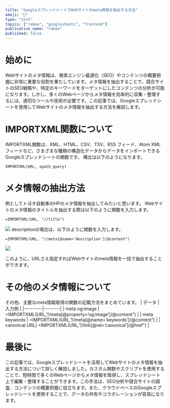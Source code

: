 ```yaml
---
title: "GoogleスプレッドシートでWebサイトのmeta情報を抽出する方法"
emoji: "📂"
type: "tech"
topics: ["rabee", "googlesheets", "frontend"]
publication_name: "rabee"
published: false
---
```


# 始めに
Webサイトのメタ情報は、検索エンジン最適化（SEO）やコンテンツの概要把握に非常に重要な役割を果たしています。メタ情報を抽出することで、競合サイトのSEO戦略や、特定のキーワードをターゲットにしたコンテンツの分析が可能になります。しかし、多くのWebページからメタ情報を効率的に収集・整理するには、適切なツールや技術が必要です。この記事では、Googleスプレッドシートを使用してWebサイトのメタ情報を抽出する方法を解説します。
# IMPORTXML関数について
IMPORTXML関数は、XML、HTML、CSV、TSV、RSS フィード、Atom XML フィードなど、さまざまな種類の構造化データからデータをインポートできるGoogleスプレッドシートの関数です。
構文は以下のようになります。
```
IMPORTXML(URL, xpath_query)
```
# メタ情報の抽出方法
例としてトヨタ自動車のHPのメタ情報を抽出してみたいと思います。
Webサイトのメタ情報のタイトルを抽出する際は以下のように関数を入力します。
```
=IMPORTXML(URL, "//title")
```
![](https://storage.googleapis.com/zenn-user-upload/4ad83e247977-20230513.png)
descriptionの場合は、以下のように関数を入力します。
```
=IMPORTXML(URL, "//meta[@name='description']/@content")
```
![](https://storage.googleapis.com/zenn-user-upload/db58103fe889-20230513.png)

このように、URLさえ指定すればWebサイトのmeta情報を一括で抽出することができます。
# その他のメタ情報について
その他、主要なmeta情報取得の関数の記載方法をまとめています。
| データ | 入力例   |
|---------|--------|
| meta og:image    | =IMPORTXML(URL,”//meta[@property=’og:image’]/@content”) |
| meta keywords  | =IMPORTXML(URL,”//meta[@name=’keywords’]/@content”)   |
| canonical URL| =IMPORTXML(URL,”//link[@rel=’canonical’]/@href”) |

# 最後に
この記事では、Googleスプレッドシートを活用してWebサイトのメタ情報を抽出する方法について詳しく解説しました。カスタム関数やスクリプトを使用することで、短時間で多くのWebページからメタ情報を取得し、スプレッドシート上で編集・整理することができます。この手法は、SEO分析や競合サイトの調査、コンテンツの概要把握に役立ちます。また、クラウドベースのGoogleスプレッドシートを使用することで、データの共有やコラボレーションが容易になります。